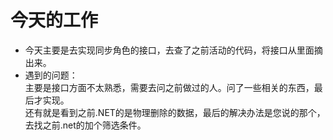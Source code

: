 # 今天的工作  
+ 今天主要是去实现同步角色的接口，去查了之前活动的代码，将接口从里面摘出来。  
+ 遇到的问题：  
  主要是接口方面不太熟悉，需要去问之前做过的人。问了一些相关的东西，最后才实现。  
  还有就是看到之前.NET的是物理删除的数据，最后的解决办法是您说的那个，去找之前.net的加个筛选条件。
